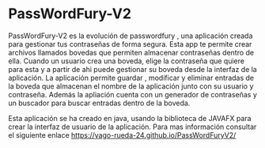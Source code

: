 # PassWordFury-V2
PassWordFury-V2 es la evolución de passwordfury , una aplicación creada para gestionar tus contraseñas de forma segura. Esta app te permite crear archivos llamados bovedas que permiten almacenar contraseñas dentro de ella. Cuando un usuario crea una boveda, elige la contraseña que quiere para esta y a partir de ahi puede gestionar su boveda desde la interfaz de la aplicación. La aplicación permite guardar , modificar y eliminar entradas de la boveda que almacenan el nombre de la aplicación junto con su usuario y contraseña. Además la apliación cuenta con un generador de contraseñas y un buscador para buscar entradas dentro de la boveda.

Esta aplicación se ha creado en java, usando la biblioteca de JAVAFX para crear la interfaz de usuario de la aplicación.
Para mas información consultar el siguiente enlace https://yago-rueda-24.github.io/PassWordFuryV2/
